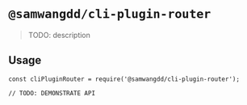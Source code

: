 # `@samwangdd/cli-plugin-router`

> TODO: description

## Usage

```
const cliPluginRouter = require('@samwangdd/cli-plugin-router');

// TODO: DEMONSTRATE API
```
